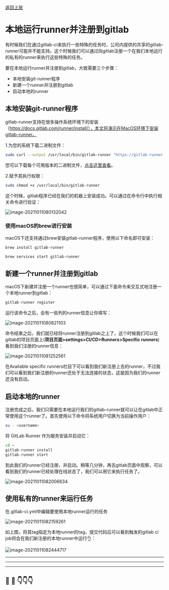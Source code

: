 [返回上层](index)
# 本地运行runner并注册到gitlab

有时候我们在通过gitlab-ci来执行一些特殊的任务时，公司内提供的共享的gitlab-runner可能并不能支持。这个时候我们可以通过向gitlab注册一个在我们本地运行的私有的runner来执行这些特殊的任务。

要在本地运行runner并注册到gitlab，大致需要三个步骤：

- 本地安装git-runner程序
- 新建一个runner并注册到gitlab
- 启动本地的runner

## 本地安装git-runner程序

gitlab-runner支持在很多操作系统环境下的安装（https://docs.gitlab.com/runner/install/），本文将演示在MacOS环境下安装gitlab-runner。

1.为您的系统下载二进制文件：

```bash
sudo curl --output /usr/local/bin/gitlab-runner "https://gitlab-runner-downloads.s3.amazonaws.com/latest/binaries/gitlab-runner-darwin-amd64"
```

您可以下载每个可用版本的二进制文件，[点击这里查看](https://docs.gitlab.com/runner/install/bleeding-edge.html#download-any-other-tagged-release)。

2.赋予其执行权限：

```bash
sudo chmod +x /usr/local/bin/gitlab-runner
```

这个时候，gitlab程序已经在我们的机器上安装成功。可以通过在命令行中执行相关命令进行验证：

![image-20211011080132042](http://dxsn-1300740068.cos.ap-nanjing.myqcloud.com/2021-12-11-161508.jpg)

### 使用macOS的brew进行安装

macOS下还支持通过brew安装gitlab-runner程序，使用以下命名即可安装：

```bash
brew install gitlab-runner

brew services start gitlab-runner

```

## 新建一个runner并注册到gitlab

macOS下新建并注册一个runner也很简单，可以通过下面命令来交互式地注册一个本地runner到gitlab：

```bash
gitlab-runner register
```

运行该命令之后，会有一些列的runner信息让你填写：

![image-20211011080821103](http://dxsn-1300740068.cos.ap-nanjing.myqcloud.com/2021-12-11-161515.jpg)

命令结束之后，我们就已经将runner注册到gitlab之上了，这个时候我们可以在gitlab的项目页面上(**项目页面>settings>CI/CD>Runners>Specific runners**)看到我们注册的runner信息：

![image-20211011081252561](http://dxsn-1300740068.cos.ap-nanjing.myqcloud.com/2021-12-11-161520.jpg)

在Available specific runners栏目下可以看到我们新注册上去的runner，不过我们可以看到我们新注册的runner还处于无法连接的状态，这是因为我们的runner还没有启动。

## 启动本地的runner

注册完成之后，我们只需要在本地运行我们的gitlab-runner就可以让在gitlab中正常使用这个runner了。首先使用以下命令将系统用户切换为当前操作用户：

```bash
su - <username>
```

将 GitLab Runner 作为服务安装并启动它：

```bash
cd ~
gitlab-runner install
gitlab-runner start
```

到此我们的runner已经注册，并启动。稍等几分钟，再去gitlab页面中观察，可以看到我们的runner已经处理在线状态了，我们可以用它来执行任务了。

![image-20211011082006634](http://dxsn-1300740068.cos.ap-nanjing.myqcloud.com/2021-12-11-161530.jpg)

## 使用私有的runner来运行任务

在.gitlab-ci.yml中编辑要使用本地runner运行的任务

![image-20211011082159261](http://dxsn-1300740068.cos.ap-nanjing.myqcloud.com/2021-12-11-161536.jpg)

如上图，将其tag指定为本地runner的tag，提交代码后可以看到触发的gitlab ci job将会在我们新注册的本地runner中运行👌：

![image-20211011082444717](http://dxsn-1300740068.cos.ap-nanjing.myqcloud.com/2021-12-11-161542.jpg)


---
---
---


## 🤔  💭 👇👇👇

<script src="https://utteranc.es/client.js"
        repo="dongxishaonian/issue-posted"
        issue-term="pathname"
        label="🙂🙃😡🥶😬🤣😄"
        theme="github-light"
        crossorigin="anonymous"
        async>
</script>

